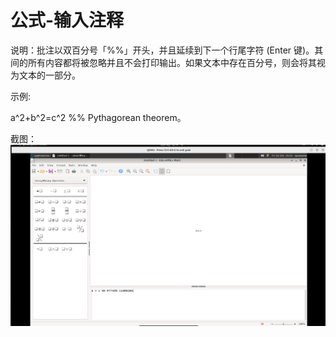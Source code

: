 # 公式-输入注释

说明：批注以双百分号「%%」开头，并且延续到下一个行尾字符 (Enter 键)。其间的所有内容都将被忽略并且不会打印输出。如果文本中存在百分号，则会将其视为文本的一部分。

示例:

a^2+b^2=c^2 %% Pythagorean theorem。

截图：![image](./image1/z9.png)
